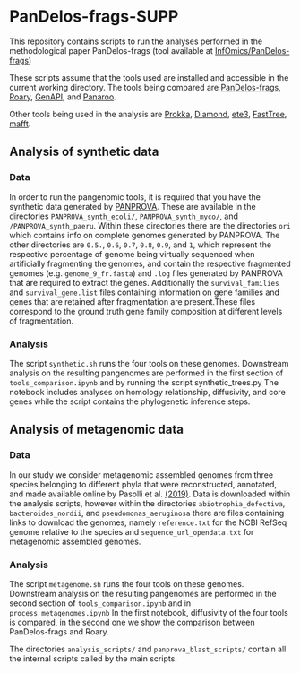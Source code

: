 # PanDelos-frags-SUPP
This repository contains scripts to run the analyses performed in the methodological paper PanDelos-frags (tool available at [InfOmics/PanDelos-frags](https://github.com/InfOmics/PanDelos-frags))

These scripts assume that the tools used are installed and accessible in the current working directory.
The tools being compared are [PanDelos-frags](https://github.com/InfOmics/PanDelos-frags), [Roary](https://github.com/sanger-pathogens/Roary), [GenAPI](https://github.com/MigleSur/GenAPI/), and [Panaroo](https://github.com/InfOmics/PANPROVA).

Other tools being used in the analysis are [Prokka](https://github.com/tseemann/prokka), [Diamond](https://github.com/bbuchfink/diamond), [ete3](https://github.com/etetoolkit/ete), [FastTree](www.microbesonline.org/fasttree/#How), [mafft](https://mafft.cbrc.jp/alignment/software/).

## Analysis of synthetic data
### Data
In order to run the pangenomic tools, it is required that you have the synthetic data generated by [PANPROVA](https://github.com/InfOmics/PANPROVA). 
These are available in the directories `PANPROVA_synth_ecoli/`, `PANPROVA_synth_myco/`, and `/PANPROVA_synth_paeru`. 
Within these directories there are the directories `ori` which contains info on complete genomes generated by PANPROVA. 
The other directories are `0.5.`, `0.6`, `0.7`, `0.8`, `0.9`, and `1`, which represent the respective percentage of genome being 
virtually sequenced when artificially fragmenting the genomes, and contain the respective fragmented genomes (e.g. `genome_9_fr.fasta`)
and `.log` files generated by PANPROVA that are required to extract the genes.
Additionally the `survival_families` and `survival_gene.list` files containing information on  gene families and genes that are 
retained after fragmentation are present.These files correspond to the ground truth gene family composition at different levels of fragmentation.

### Analysis
The script `synthetic.sh` runs the four tools on these genomes.
Downstream analysis on the resulting pangenomes are performed in the first section of `tools_comparison.ipynb` and by running the script synthetic_trees.py
The notebook includes analyses on homology relationship, diffusivity, and core genes while the script contains the phylogenetic inference steps.

## Analysis of metagenomic data
### Data
In our study we consider metagenomic assembled genomes from three species belonging to different phyla that were reconstructed, annotated, and made available online by Pasolli et al. [(2019)](10.1016/j.cell.2019.01.001).
Data is downloaded within the analysis scripts, however within the directories `abiotrophia_defectiva`, `bacteroides_nordii`, and `pseudomonas_aeruginosa` there are files containing links 
to download the genomes, namely `reference.txt` for the NCBI RefSeq genome relative to the species and `sequence_url_opendata.txt` for metagenomic assembled genomes.

### Analysis
The script `metagenome.sh` runs the four tools on these genomes.
Downstream analysis on the resulting pangenomes are performed in the second section of `tools_comparison.ipynb` and in `process_metagenomes.ipynb`
In the first notebook, diffusivity of the four tools is compared, in the second one we show the comparison between PanDelos-frags and Roary.

The directories `analysis_scripts/` and `panprova_blast_scripts/` contain all the internal scripts called by the main scripts. 

